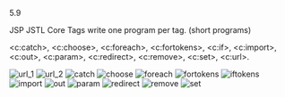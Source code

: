 5.9

JSP JSTL Core Tags 
write one program per tag. (short programs)

<c:catch>, <c:choose>, <c:foreach>, <c:fortokens>, <c:if>, <c:import>, <c:out>, <c:param>, <c:redirect>, <c:remove>, <c:set>, <c:url>. 

![url_1](https://cloud.githubusercontent.com/assets/17025509/14495786/9ae244ba-01ae-11e6-96a6-a6d538fe58c3.jpg)
![url_2](https://cloud.githubusercontent.com/assets/17025509/14495787/9afab9e6-01ae-11e6-8d1c-e58a924907d7.jpg)
![catch](https://cloud.githubusercontent.com/assets/17025509/14495788/9afe5de4-01ae-11e6-914a-dfc2f1ea81a4.png)
![choose](https://cloud.githubusercontent.com/assets/17025509/14495790/9b1bc280-01ae-11e6-886b-fe5c5de92617.jpg)
![foreach](https://cloud.githubusercontent.com/assets/17025509/14495791/9b3b8d9a-01ae-11e6-9920-7aadb72dfd4d.png)
![fortokens](https://cloud.githubusercontent.com/assets/17025509/14495792/9b3e2ece-01ae-11e6-9e21-bc0d92680313.jpg)
![iftokens](https://cloud.githubusercontent.com/assets/17025509/14495793/9b517894-01ae-11e6-8755-8cf414edf2a6.jpg)
![import](https://cloud.githubusercontent.com/assets/17025509/14495794/9b7a8fe0-01ae-11e6-86e5-e7a4ab81b899.jpg)
![out](https://cloud.githubusercontent.com/assets/17025509/14495795/9b7e2722-01ae-11e6-87b5-2c00e70d8f43.jpg)
![param](https://cloud.githubusercontent.com/assets/17025509/14495796/9b874212-01ae-11e6-8a6e-e8fd0f6ec34c.jpg)
![redirect](https://cloud.githubusercontent.com/assets/17025509/14495797/9bb85988-01ae-11e6-8cab-df34ee4d8705.jpg)
![remove](https://cloud.githubusercontent.com/assets/17025509/14495799/9bbd6586-01ae-11e6-8389-5443d2793402.jpg)
![set](https://cloud.githubusercontent.com/assets/17025509/14495798/9bbd0b90-01ae-11e6-85b0-994c74f85167.jpg)

